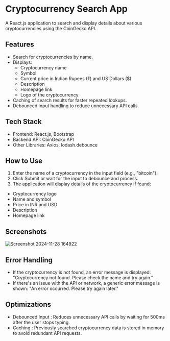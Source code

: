 # Cryptocurrency Search App
A React.js application to search and display details about various cryptocurrencies using the CoinGecko API.

## Features
- Search for cryptocurrencies by name.
- Displays:
  - Cryptocurrency name
  - Symbol
  - Current price in Indian Rupees (₹) and US Dollars ($)
  - Description
  - Homepage link
  - Logo of the cryptocurrency
- Caching of search results for faster repeated lookups.
- Debounced input handling to reduce unnecessary API calls.

## Tech Stack
- Frontend: React.js, Bootstrap
- Backend API: CoinGecko API
- Other Libraries: Axios, lodash.debounce

## How to Use
1. Enter the name of a cryptocurrency in the input field (e.g., "bitcoin").
2. Click Submit or wait for the input to debounce and process.
3. The application will display details of the cryptocurrency if found:
- Cryptocurrency logo
- Name and symbol
- Price in INR and USD
- Description
- Homepage link

## Screenshots
![Screenshot 2024-11-28 164922](https://github.com/user-attachments/assets/a6382230-40bc-43f4-b545-dc117520df08)

## Error Handling
- If the cryptocurrency is not found, an error message is displayed: "Cryptocurrency not found. Please check the name and try again."
- If there's an issue with the API or network, a generic error message is shown: "An error occurred. Please try again later."

## Optimizations
- Debounced Input : Reduces unnecessary API calls by waiting for 500ms after the user stops typing.
- Caching : Previously searched cryptocurrency data is stored in memory to avoid redundant API requests.

